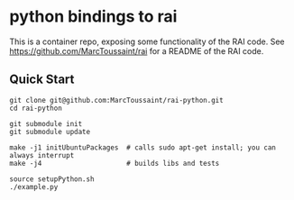 # python bindings to rai

This is a container repo, exposing some functionality of the RAI code. See https://github.com/MarcToussaint/rai for a README of the RAI code.

## Quick Start

```
git clone git@github.com:MarcToussaint/rai-python.git
cd rai-python

git submodule init
git submodule update

make -j1 initUbuntuPackages  # calls sudo apt-get install; you can always interrupt
make -j4                     # builds libs and tests

source setupPython.sh
./example.py
```
